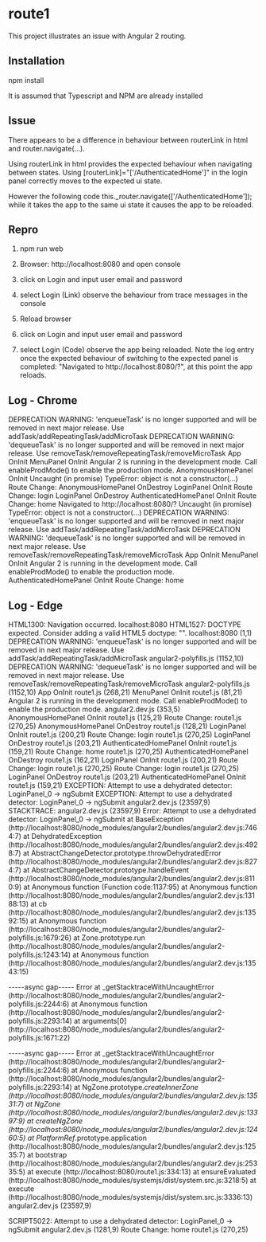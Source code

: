 # route1

This project illustrates an issue with Angular 2 routing.  

## Installation

npm install

It is assumed that Typescript and NPM are already installed

## Issue

There appears to be a difference in behaviour between routerLink in html and router.navigate(...).  

Using routerLink in html provides the expected behaviour when navigating between states.  Using [routerLink]="['/AuthenticatedHome']" in the login panel correctly moves to the expected ui state.  

However the following code this._router.navigate(['/AuthenticatedHome']); while it takes the app to the same ui state it causes the app to be reloaded.

## Repro

1. npm run web

2. Browser: http://localhost:8080 and open console

3. click on Login and input user email and password

4. select Login (Link) observe the behaviour from trace messages in the console

5. Reload browser

6. click on Login and input user email and password

7. select Login (Code) observe the app being reloaded.  Note the log entry once the expected behaviour of switching to the expected panel is completed: "Navigated to http://localhost:8080/?", at this point the app reloads.


## Log - Chrome

DEPRECATION WARNING: 'enqueueTask' is no longer supported and will be removed in next major release. Use addTask/addRepeatingTask/addMicroTask
DEPRECATION WARNING: 'dequeueTask' is no longer supported and will be removed in next major release. Use removeTask/removeRepeatingTask/removeMicroTask
     App OnInit
     MenuPanel OnInit
Angular 2 is running in the development mode. Call enableProdMode() to enable the production mode.
     AnonymousHomePanel OnInit
Uncaught (in promise) TypeError: object is not a constructor(…)
     Route Change: 
     AnonymousHomePanel OnDestroy
     LoginPanel OnInit
     Route Change: login
     LoginPanel OnDestroy
     AuthenticatedHomePanel OnInit
     Route Change: home
Navigated to http://localhost:8080/?
Uncaught (in promise) TypeError: object is not a constructor(…)
DEPRECATION WARNING: 'enqueueTask' is no longer supported and will be removed in next major release. Use addTask/addRepeatingTask/addMicroTask
DEPRECATION WARNING: 'dequeueTask' is no longer supported and will be removed in next major release. Use removeTask/removeRepeatingTask/removeMicroTask
     App OnInit
     MenuPanel OnInit
Angular 2 is running in the development mode. Call enableProdMode() to enable the production mode.
     AuthenticatedHomePanel OnInit
     Route Change: home


## Log - Edge

HTML1300: Navigation occurred.
localhost:8080
HTML1527: DOCTYPE expected. Consider adding a valid HTML5 doctype: "<!DOCTYPE html>".
localhost:8080 (1,1)
DEPRECATION WARNING: 'enqueueTask' is no longer supported and will be removed in next major release. Use addTask/addRepeatingTask/addMicroTask
angular2-polyfills.js (1152,10)
DEPRECATION WARNING: 'dequeueTask' is no longer supported and will be removed in next major release. Use removeTask/removeRepeatingTask/removeMicroTask
angular2-polyfills.js (1152,10)
     App OnInit
route1.js (268,21)
     MenuPanel OnInit
route1.js (81,21)
Angular 2 is running in the development mode. Call enableProdMode() to enable the production mode.
angular2.dev.js (353,5)
     AnonymousHomePanel OnInit
route1.js (125,21)
     Route Change: 
route1.js (270,25)
     AnonymousHomePanel OnDestroy
route1.js (128,21)
     LoginPanel OnInit
route1.js (200,21)
     Route Change: login
route1.js (270,25)
     LoginPanel OnDestroy
route1.js (203,21)
     AuthenticatedHomePanel OnInit
route1.js (159,21)
     Route Change: home
route1.js (270,25)
     AuthenticatedHomePanel OnDestroy
route1.js (162,21)
     LoginPanel OnInit
route1.js (200,21)
     Route Change: login
route1.js (270,25)
     Route Change: login
route1.js (270,25)
     LoginPanel OnDestroy
route1.js (203,21)
     AuthenticatedHomePanel OnInit
route1.js (159,21)
EXCEPTION: Attempt to use a dehydrated detector: LoginPanel_0 -> ngSubmit
   EXCEPTION: Attempt to use a dehydrated detector: LoginPanel_0 -> ngSubmit
   angular2.dev.js (23597,9)
   STACKTRACE:
   angular2.dev.js (23597,9)
   Error: Attempt to use a dehydrated detector: LoginPanel_0 -> ngSubmit
   at BaseException (http://localhost:8080/node_modules/angular2/bundles/angular2.dev.js:7464:7)
   at DehydratedException (http://localhost:8080/node_modules/angular2/bundles/angular2.dev.js:4928:7)
   at AbstractChangeDetector.prototype.throwDehydratedError (http://localhost:8080/node_modules/angular2/bundles/angular2.dev.js:8274:7)
   at AbstractChangeDetector.prototype.handleEvent (http://localhost:8080/node_modules/angular2/bundles/angular2.dev.js:8110:9)
   at Anonymous function (Function code:1137:95)
   at Anonymous function (http://localhost:8080/node_modules/angular2/bundles/angular2.dev.js:13188:13)
   at cb (http://localhost:8080/node_modules/angular2/bundles/angular2.dev.js:13592:15)
   at Anonymous function (http://localhost:8080/node_modules/angular2/bundles/angular2-polyfills.js:1679:26)
   at Zone.prototype.run (http://localhost:8080/node_modules/angular2/bundles/angular2-polyfills.js:1243:14)
   at Anonymous function (http://localhost:8080/node_modules/angular2/bundles/angular2.dev.js:13543:15)

-----async gap-----
Error
   at _getStacktraceWithUncaughtError (http://localhost:8080/node_modules/angular2/bundles/angular2-polyfills.js:2244:6)
   at Anonymous function (http://localhost:8080/node_modules/angular2/bundles/angular2-polyfills.js:2293:14)
   at arguments[0] (http://localhost:8080/node_modules/angular2/bundles/angular2-polyfills.js:1671:22)

-----async gap-----
Error
   at _getStacktraceWithUncaughtError (http://localhost:8080/node_modules/angular2/bundles/angular2-polyfills.js:2244:6)
   at Anonymous function (http://localhost:8080/node_modules/angular2/bundles/angular2-polyfills.js:2293:14)
   at NgZone.prototype._createInnerZone (http://localhost:8080/node_modules/angular2/bundles/angular2.dev.js:13531:7)
   at NgZone (http://localhost:8080/node_modules/angular2/bundles/angular2.dev.js:13397:9)
   at createNgZone (http://localhost:8080/node_modules/angular2/bundles/angular2.dev.js:12460:5)
   at PlatformRef_.prototype.application (http://localhost:8080/node_modules/angular2/bundles/angular2.dev.js:12535:7)
   at bootstrap (http://localhost:8080/node_modules/angular2/bundles/angular2.dev.js:25335:5)
   at execute (http://localhost:8080/route1.js:334:13)
   at ensureEvaluated (http://localhost:8080/node_modules/systemjs/dist/system.src.js:3218:5)
   at execute (http://localhost:8080/node_modules/systemjs/dist/system.src.js:3336:13)
   angular2.dev.js (23597,9)

SCRIPT5022: Attempt to use a dehydrated detector: LoginPanel_0 -> ngSubmit
angular2.dev.js (1281,9)
     Route Change: home
route1.js (270,25)





